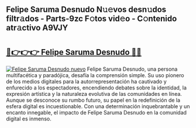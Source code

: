 ## Felipe Saruma Desnudo N𝚞𝚎vos desn𝚞dos filtr𝚊dos - Parts-9zc F𝚘tos vid𝚎o - C𝚘ntenido atr𝚊ctivo A9VJY

# <h2><a href="http://mb5bl3t.tromn.icu/?c=Felipe+Saruma+Desnudo">🔗👉👉👉 Felipe Saruma Desnudo 🔗🔗</a></h2>

[![Felipe Saruma Desnudo nuevo](https://i.imgur.com/pEAQMta.gif)](http://mb5bl3t.tromn.icu/?c=Felipe+Saruma+Desnudo)
Felipe Saruma Desnudo, una persona multifacética y paradójica, desafía la comprensión simple. Su uso pionero de los medios digitales para la autorrepresentación ha cautivado y enfurecido a los espectadores, encendiendo debates sobre la identidad, la expresión artística y la naturaleza evolutiva de las comunidades en línea. Aunque se desconoce su rumbo futuro, su papel en la redefinición de la esfera digital es incuestionable. Con una determinación inquebrantable y un encanto innegable, el impacto de Felipe Saruma Desnudo en la comunidad digital es inmenso.
